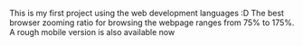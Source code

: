 This is my first project using the web development languages :D The best browser zooming ratio for browsing the webpage ranges from 75% to 175%. A rough mobile version is also available now
